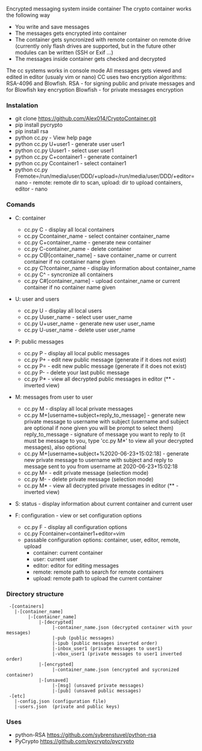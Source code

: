 Encrypted messaging system inside container
The crypto container works the following way
* You write and save messages
* The messages gets encrypted into container
* The container gets syncronized with remote container on remote drive (currently only flash drives are supported, but in the future other modules can be written (SSH or Exif ...)
* The messages inside container gets checked and decrypted

The cc systems works in console mode
All messages gets viewed and edited in editor (usualy vim or nano)
CC uses two encryption algorithms: RSA-4096 and Blowfish.
RSA - for signing public and private messages and for Blowfish key encryption
Blowfish - for private messages encryption

### Instalation

* git clone https://github.com/Alex014/CryptoContainer.git
* pip install pycrypto
* pip install rsa
* python cc.py - View help page
* python cc.py U+user1 - generate user user1
* python cc.py Uuser1 - select user user1
* python cc.py C+container1 - generate container1
* python cc.py Ccontainer1 - select container1
* python cc.py Fremote=/run/media/user/DDD/+upload=/run/media/user/DDD/+editor=nano - remote: remote dir to scan, upload: dir to upload containers, editor - nano 
  
### Comands
 * C: container
    - cc.py C - display all local containers
    - cc.py Ccontainer_name - select container container_name
    - cc.py C+container_name - generate new container
    - cc.py C-container_name - delete container
    - cc.py C@[container_name] - save container_name or current container if no container name given
    - cc.py C?container_name - display information about container_name
    - cc.py C^ - syncronize all containers
    - cc.py C#[container_name] - upload container_name or current container if no container name given
 * U: user and users
    - cc.py U - display all local users
    - cc.py Uuser_name - select user user_name
    - cc.py U+user_name - generate new user user_name
    - cc.py U-user_name - delete user user_name
 * P: public messages
    - cc.py P - display all local public messages
    - cc.py P+ - edit new public message (generate if it does not exist)
    - cc.py P= - edit new public message (generate if it does not exist)
    - cc.py P- - delete your last public message
    - cc.py P* - view all decrypted public messages in editor (** - inverted view)
 * M: messages from user to user
    - cc.py M - display all local private messages
    - cc.py M+[username+subject+reply_to_message] - generate new private message to username with subject
(username and subject are optional if none given you will be prompt to select them)
reply_to_message - signature of message you want to reply to (it must be message to you, type 'cc.py M*' to view all your decrypted messages), also optional
    - cc.py M+[username+subject+%2020-06-23+15:02:18] - generate new private message to username with subject and reply to message sent to you from username at 2020-06-23+15:02:18
    - cc.py M= - edit private message (selection mode)
    - cc.py M- - delete private message (selection mode)
    - cc.py M* - view all decrypted private messages in editor (** - inverted view)

 * S: status - display information about current container and current user
 * F: configuration - view or set configuration options
    - cc.py F - display all configuration options
    - cc.py Fcontainer=container1+editor=vim
    - passable configuration options: container, user, editor, remote, upload
        - container: current container
        - user: current user
        - editor: editor for editing messages
        - remote: remote path to search for remote containers
        - upload: remote path to upload the current container

### Directory structure
```
 -[containers]
   |-[container_name]
        |-[container_name]
            |-[decrypted]
                 |-container_name.json (decrypted container with your messages)
                 |-pub (public messages)
                 |-ipub (public messages inverted order)
                 |-inbox_user1 (private messages to user1)
                 |-vbox_user1 (private messages to user1 inverted order)
            |-[encrypted]
                 |-container_name.json (encrypted and sycronized container)
            |-[unsaved]
                 |-[msg] (unsaved private messages)
                 |-[pub] (unsaved public messages)
 -[etc]
   |-config.json (configuration file)
   |-users.json  (private and public keys)
```

### Uses

* python-RSA https://github.com/sybrenstuvel/python-rsa
* PyCrypto https://github.com/pycrypto/pycrypto